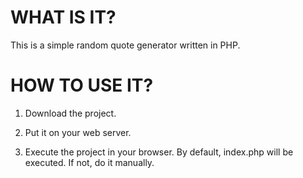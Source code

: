 # WHAT IS IT?

This is a simple random quote generator written in PHP.


# HOW TO USE IT?

1) Download the project.

2) Put it on your web server.

3) Execute the project in your browser.
By default, index.php will be executed. If not, do it manually.